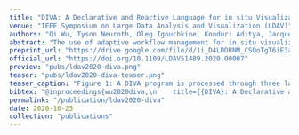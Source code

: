 ```yaml
---
title: "DIVA: A Declarative and Reactive Language for in situ Visualization"
venue: "IEEE Symposium on Large Data Analysis and Visualization (LDAV)"
authors: "Qi Wu, Tyson Neuroth, Oleg Igouchkine, Konduri Aditya, Jacqueline H. Chen, and Kwan-Liu Ma"
abstract: "The use of adaptive workflow management for in situ visualization and analysis has been a growing trend in large-scale scientific simulations. However, coordinating adaptive workflows with traditional procedural programming languages can be difficult because system flow is determined by unpredictable scientific phenomena, which often appear in an unknown order and can evade event handling. This makes the implementation of adaptive workflows tedious and error-prone. Recently, reactive and declarative programming paradigms have been recognized as well-suited solutions to similar problems in other domains. However, there is a dearth of research on adapting these approaches to in situ visualization and analysis. With this paper, we present a language design and runtime system for developing adaptive systems through a declarative and reactive programming paradigm. We illustrate how an adaptive workflow programming system is implemented using our approach and demonstrate it with a use case from a combustion simulation."
preprint_url: "https://drive.google.com/file/d/1i_D4LDDRNM_CSOoTgT6iE3a6D2yzbUr4/view?usp=sharing"
official_url: "https://doi.org/10.1109/LDAV51489.2020.00007"
preview: "pubs/ldav2020-diva.png"
teaser: "pubs/ldav2020-diva-teaser.png"
teaser_caption: "Figure 1: A DIVA program is processed through three layers. Users typically specify their program using the declarative interface (left); then the language parser will translate it into an internal DAG representation; this representation will then be interpreted into a low-level dataflow API for execution. A) A DIVA program computes a volume rendering for every 5 timesteps, and saves the rendering on disk. B) The same program in the DAG representation. C) The same program in the low-level API. Because the C++ API is not declarative, in part C), statements have to be executed in order. Moreover, because C++ does not track data dependencies automatically, all variables declared in C) should be wrapped by lifting operators (e.g., divaCreateSource). D) The hierarchy of primitives defined by the low-level dataflow API: All values in DIVA are signals; values depending on external inputs are sources; values returning to the environment are actions (e.g., a saved image file); triggers are special primitives that decide which actions to compute based on predicates; rest values are internal to the workflow and are represented by either pure (i.e., DivaPureOp) or impure functions (i.e., DivaImpure)."
bibtex: "@inproceedings{wu2020diva,\n    title={{DIVA}: A Declarative and Reactive Language for in situ Visualization},\n    author={Wu, Qi and Neuroth, Tyson and Igouchkine, Oleg and Aditya, Konduri and Chen, Jacqueline H and Ma, Kwan-Liu},\n    booktitle={2020 IEEE 10th Symposium on Large Data Analysis and Visualization (LDAV)},\n    pages={1--11},\n    year={2020},\n    organization={IEEE}\n}"
permalink: "/publication/ldav2020-diva"
date: 2020-10-25
collection: "publications"
---
```


<!-- <figure>
<img src="/images/pubs/diva-teaser.png" alt="image">
<figcaption align = "center">Figure 1: A DIVA program is processed through three layers. Users typically specify their program using the declarative interface (left); then the language parser will translate it into an internal DAG representation; this representation will then be interpreted into a low-level dataflow API for execution. A) A DIVA program computes a volume rendering for every 5 timesteps, and saves the rendering on disk. B) The same program in the DAG representation. C) The same program in the low-level API. Because the C++ API is not declarative, in part C), statements have to be executed in order. Moreover, because C++ does not track data dependencies automatically, all variables declared in C) should be wrapped by lifting operators (e.g., divaCreateSource). D) The hierarchy of primitives defined by the low-level dataflow API: All values in DIVA are signals; values depending on external inputs are sources; values returning to the environment are actions (e.g., a saved image file); triggers are special primitives that decide which actions to compute based on predicates; rest values are internal to the workflow and are represented by either pure (i.e., DivaPureOp) or impure functions (i.e., DivaImpure).</figcaption>
</figure> -->

<!-- ![image](/images/pubs/diva-teaser.png)
**Figure 1:** *A DIVA program is processed through three layers. Users typically specify their program using the declarative interface (left); then the language parser will translate it into an internal DAG representation; this representation will then be interpreted into a low-level dataflow API for execution. A) A DIVA program computes a volume rendering for every 5 timesteps, and saves the rendering on disk. B) The same program in the DAG representation. C) The same program in the low-level API. Because the C++ API is not declarative, in part C), statements have to be executed in order. Moreover, because C++ does not track data dependencies automatically, all variables declared in C) should be wrapped by lifting operators (e.g., divaCreateSource). D) The hierarchy of primitives defined by the low-level dataflow API: All values in DIVA are signals; values depending on external inputs are sources; values returning to the environment are actions (e.g., a saved image file); triggers are special primitives that decide which actions to compute based on predicates; rest values are internal to the workflow and are represented by either pure (i.e., DivaPureOp) or impure functions (i.e., DivaImpure).* -->
